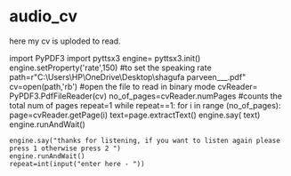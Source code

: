 # audio_cv
here my cv is uploded to read.


import PyPDF3
import pyttsx3
engine= pyttsx3.init()
engine.setProperty('rate',150) #to set the speaking rate
path=r"C:\Users\HP\OneDrive\Desktop\shagufa parveen___.pdf"
cv=open(path,'rb')      #open the file to read in binary mode
cvReader= PyPDF3.PdfFileReader(cv)
no_of_pages=cvReader.numPages #counts the total num of pages
repeat=1
while repeat==1:
    for i in range (no_of_pages):
        page=cvReader.getPage(i)
        text=page.extractText()
        engine.say( text)
        engine.runAndWait()

    engine.say("thanks for listening, if you want to listen again please press 1 otherwise press 2 ")
    engine.runAndWait()
    repeat=int(input("enter here - "))
    
        
